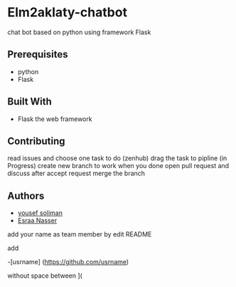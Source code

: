 # Elm2aklaty-chatbot
chat bot based on python using framework Flask

## Prerequisites
* python
* Flask

## Built With
* Flask the web framework

## Contributing
read issues and choose one task to do
(zenhub) drag the task to pipline (in Progress)
create new branch to work 
when you done open pull request and discuss
after accept request merge the branch

## Authors
* [yousef soliman](https://github.com/yousef-soliman)
* [Esraa Nasser](https://github.com/esraa-nasser)

add your name as team member by edit README

add 

-[usrname] (https://github.com/usrname)

without space between ](

